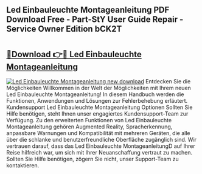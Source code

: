 ## Led Einbauleuchte Montageanleitung PDF Download Free - Part-StY User Guide Repair - Service Owner Edition bCK2T

# <h2><a href="http://df71qtu.blite.top/?on=Led+Einbauleuchte+Montageanleitung">🔗Download 👉🔴 Led Einbauleuchte Montageanleitung</a></h2>

[![Led Einbauleuchte Montageanleitung new download](https://i.imgur.com/lujVjoI.png)](http://df71qtu.blite.top/?on=Led+Einbauleuchte+Montageanleitung)
Entdecken Sie die Möglichkeiten Willkommen in der Welt der Möglichkeiten mit Ihrem neuen Led Einbauleuchte Montageanleitung! In diesem Handbuch werden die Funktionen, Anwendungen und Lösungen zur Fehlerbehebung erläutert. Kundensupport Led Einbauleuchte Montageanleitung Optionen Sollten Sie Hilfe benötigen, steht Ihnen unser engagiertes Kundensupport-Team zur Verfügung. Zu den erweiterten Funktionen von Led Einbauleuchte Montageanleitung gehören Augmented Reality, Spracherkennung, anpassbare Warnungen und Kompatibilität mit mehreren Geräten, die alle über die schlanke und benutzerfreundliche Oberfläche zugänglich sind. Wir vertrauen darauf, dass das Led Einbauleuchte MontageanleitungD auf Ihrer Reise hilfreich war, um sich mit Ihrer Neuanschaffung vertraut zu machen. Sollten Sie Hilfe benötigen, zögern Sie nicht, unser Support-Team zu kontaktieren.
